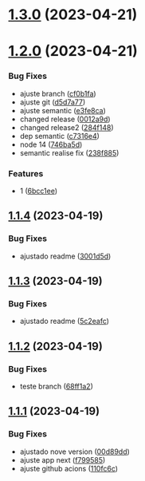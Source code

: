 # [1.3.0](https://github.com/lucas-marinoto/semantic-release/compare/v1.2.0...v1.3.0) (2023-04-21)

# [1.2.0](https://github.com/lucas-marinoto/semantic-release/compare/v1.1.4...v1.2.0) (2023-04-21)


### Bug Fixes

* ajuste branch ([cf0b1fa](https://github.com/lucas-marinoto/semantic-release/commit/cf0b1fa20d5d9830f8382eae638a2bc34877e1de))
* ajuste git ([d5d7a77](https://github.com/lucas-marinoto/semantic-release/commit/d5d7a77255fb2721af51698aa84c6bcfa9e44259))
* ajuste semantic ([e3fe8ca](https://github.com/lucas-marinoto/semantic-release/commit/e3fe8ca73422fbba86887877d4a6396cbddc27ef))
* changed release ([0012a9d](https://github.com/lucas-marinoto/semantic-release/commit/0012a9d7483f63c84a9075c9e9ca12193b876a38))
* changed release2 ([284f148](https://github.com/lucas-marinoto/semantic-release/commit/284f14853672ad17dc6856029fe7a27de4593571))
* dep semantic ([c7316e4](https://github.com/lucas-marinoto/semantic-release/commit/c7316e4d7f3e32f41dcc8fb15c499bcbed498bce))
* node 14 ([746ba5d](https://github.com/lucas-marinoto/semantic-release/commit/746ba5d0706c217cf77643748e66e7acf17b2c69))
* semantic realise fix ([238f885](https://github.com/lucas-marinoto/semantic-release/commit/238f885435edc770bd24c621610732fda6679980))


### Features

* 1 ([6bcc1ee](https://github.com/lucas-marinoto/semantic-release/commit/6bcc1ee057fe7b1c85e139d7001fa4e4a60a891b))

## [1.1.4](https://github.com/lucas-marinoto/semantic-release/compare/v1.1.3...v1.1.4) (2023-04-19)


### Bug Fixes

* ajustado readme ([3001d5d](https://github.com/lucas-marinoto/semantic-release/commit/3001d5d84bf3687b1f7106e231d08e6c87182ef8))

## [1.1.3](https://github.com/lucas-marinoto/semantic-release/compare/v1.1.2...v1.1.3) (2023-04-19)


### Bug Fixes

* ajustado readme ([5c2eafc](https://github.com/lucas-marinoto/semantic-release/commit/5c2eafc1fede14e855492b1b4f797756fd6d7aa6))

## [1.1.2](https://github.com/lucas-marinoto/semantic-release/compare/v1.1.1...v1.1.2) (2023-04-19)


### Bug Fixes

* teste branch ([68ff1a2](https://github.com/lucas-marinoto/semantic-release/commit/68ff1a2c39b5409002c79897806fbc912fb9081c))

## [1.1.1](https://github.com/lucas-marinoto/semantic-release/compare/v1.1.0...v1.1.1) (2023-04-19)


### Bug Fixes

* ajustado nove version ([00d89dd](https://github.com/lucas-marinoto/semantic-release/commit/00d89dd238e21f4904a38f2bb4477c61059273e9))
* ajuste app next ([f799585](https://github.com/lucas-marinoto/semantic-release/commit/f7995858b42603e8b43d9448c73025a4b8e07f71))
* ajuste github acions ([110fc6c](https://github.com/lucas-marinoto/semantic-release/commit/110fc6c120deffe958ac52260c08008ba3501985))
